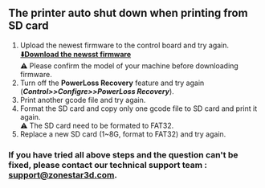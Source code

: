 ## The printer auto shut down when printing from SD card
1. Upload the newest firmware to the control board and try again.
**[:arrow_down:Download the newsst firmware](https://github.com/ZONESTAR3D/Firmware/tree/master/Z8/Z8P)**   
:warning: Please confirm the model of your machine before downloading firmware.
2. Turn off the **PowerLoss Recovery** feature and try again (***Control>>Configre>>PowerLoss Recovery***).
3. Print another gcode file and try again.
4. Format the SD card and copy only one gcode file to SD card and print it again.    
:warning: The SD card need to be formated to FAT32.
5. Replace a new SD card (1~8G, format to FAT32) and try again.
### If you have tried all above steps and the question can't be fixed, please contact our technical support team : support@zonestar3d.com.